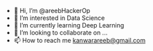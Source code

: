 - 👋 Hi, I’m @areebHackerOp
- 👀 I’m interested in Data Science
- 🌱 I’m currently learning Deep Learning
- 💞️ I’m looking to collaborate on ...
- 📫 How to reach me kanwarareeb@gmail.com

<!---
areebHackerOp/areebHackerOp is a ✨ special ✨ repository because its `README.md` (this file) appears on your GitHub profile.
You can click the Preview link to take a look at your changes.
--->
